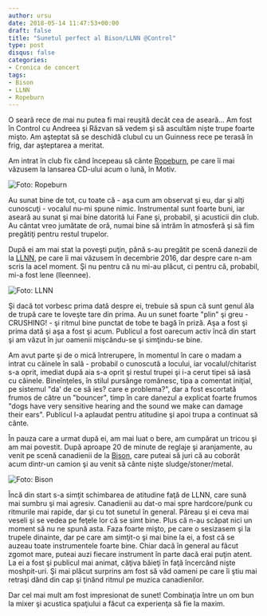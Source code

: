 ```yaml
---
author: ursu
date: 2018-05-14 11:47:53+00:00
draft: false
title: "Sunetul perfect al Bison/LLNN @Control"
type: post
disqus: false
categories:
- Cronica de concert
tags:
- Bison
- LLNN
- Ropeburn
---
```

O seară rece de mai nu putea fi mai reuşită decât cea de aseară... Am fost în Control cu Andreea şi Răzvan să vedem şi să ascultăm nişte trupe foarte mişto. Am aşteptat să se deschidă clubul cu un Guinness rece pe terasă în frig, dar aşteptarea a meritat.

Am intrat în club fix când începeau să cânte [Ropeburn](https://www.facebook.com/Ropeburnband), pe care îi mai văzusem la lansarea CD-ului acum o lună, în Motiv.

![Foto: Ropeburn](/img/20180513_ropeburn.jpg)

Au sunat bine de tot, cu toate că - aşa cum am observat şi eu, dar şi alţi cunoscuţi - vocalul nu-mi spune nimic. Instrumental sunt foarte buni, iar aseară au sunat şi mai bine datorită lui Fane şi, probabil, şi acusticii din club. Au cântat vreo jumătate de oră, numai bine să intrăm în atmosferă şi să fim pregătiţi pentru restul trupelor.

După ei am mai stat la poveşti puţin, până s-au pregătit pe scenă danezii de la [LLNN](https://www.facebook.com/llnnband), pe care îi mai văzusem în decembrie 2016, dar despre care n-am scris la acel moment. Şi nu pentru că nu mi-au plăcut, ci pentru că, probabil, mi-a fost lene (lleennee).

![Foto: LLNN](/img/20180513_llnn.jpg)

Şi dacă tot vorbesc prima dată despre ei, trebuie să spun că sunt genul ăla de trupă care te loveşte tare din prima. Au un sunet foarte "plin" şi greu - CRUSHING! - şi ritmul bine punctat de tobe te bagă în priză. Aşa a fost şi prima dată şi aşa a fost şi acum. Publicul a fost oarecum activ încă din start şi am văzut în jur oamenii mişcându-se şi simţindu-se bine.

Am avut parte şi de o mică întrerupere, în momentul în care o madam a intrat cu câinele în sală - probabil o cunoscută a locului, iar vocalul/chitarist s-a oprit, imediat după aia s-a oprit şi restul trupei şi i-a cerut tipei să iasă cu câinele. Bineînţeles, în stilul pursânge românesc, tipa a comentat iniţial, pe sistemul "da' de ce să ies? care e problema?", dar a fost escortată frumos de către un "bouncer", timp în care danezul a explicat foarte frumos "dogs have very sensitive hearing and the sound we make can damage their ears". Publicul l-a aplaudat pentru atitudine şi apoi trupa a continuat să cânte.

În pauza care a urmat după ei, am mai luat o bere, am cumpărat un tricou şi am mai povestit. După aproape 20 de minute de reglaje şi aranjamente, au venit pe scenă canadienii de la [Bison](https://www.facebook.com/bisonbc), care puteai să juri că au coborât acum dintr-un camion şi au venit să cânte nişte sludge/stoner/metal.

![Foto: Bison](/img/20180513_bison.jpg)

Încă din start s-a simţit schimbarea de atitudine faţă de LLNN, care sună mai sumbru şi mai agresiv. Canadienii au dat-o mai spre hardcore/punk cu ritmurile mai rapide, dar şi cu tot sunetul în general. Păreau şi ei ceva mai veseli şi se vedea pe feţele lor că se simt bine. Plus că n-au scăpat nici un moment să nu ne spună asta. Faza foarte mişto, pe care o sesizasem şi la trupele dinainte, dar pe care am simţit-o şi mai bine la ei, a fost că se auzeau toate instrumentele foarte bine. Chiar dacă în general au făcut zgomot mare, puteai auzi fiecare instrument în parte dacă erai puţin atent. La ei a fost şi publicul mai animat, câţiva băieţi în faţă încercând nişte moshpit-uri. Şi mai plăcut surprins am fost să văd oameni pe care îi ştiu mai retraşi dând din cap şi ţinând ritmul pe muzica canadienilor.

Dar cel mai mult am fost impresionat de sunet! Combinaţia între un om bun la mixer şi acustica spaţiului a făcut ca experienţa să fie la maxim.
